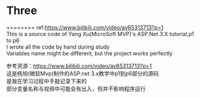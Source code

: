 # Three
========
ref:https://www.bilibili.com/video/av65313713?p=1<br>
This is a source code of Yang Xu(MicroSoft MVP)'s ASP.Net 3.X tutorial,p1 to p6<br>
I wrote all the code by hand during study<br>
Variables name might be different, but the project works perfectly<br>



参考资源：https://www.bilibili.com/video/av65313713?p=1<br>
这是杨旭(微软Mvp)制作的ASP.net 3.x教学中p1到p6部分的源码<br>
是我在学习过程中手敲记录下来的<br>
部分变量名称与视频中可能会有出入，但并不影响程序运行

